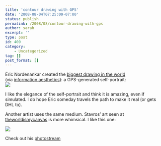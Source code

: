 ```yaml
---
title: 'contour drawing with GPS'
date: '2008-08-04T07:25:09-07:00'
status: publish
permalink: /2008/08/contour-drawing-with-gps
author: sarah
excerpt: ''
type: post
id: 400
category:
    - Uncategorized
tag: []
post_format: []
---
```

Eric Nordenankar created the [biggest drawing in the world](http://biggestdrawingintheworld.com/drawing.aspx)  
(via [information aesthetics](http://infosthetics.com/archives/2008/05/biggest_drawing_in_the_world.html)): a GPS-generated self-portrait:  
![](http://animasher.s3.amazonaws.com/nordenankar/portrait_small.jpg)

I like the elegance of the self-portrait and think it is amazing, even if simulated. I do hope Eric someday travels the path to make it real (or gets DHL to).

Another artist uses the same medium. Stavros’ art seen at [theworldismycanvas](http://www.theworldismycanvas.com) is more whimsical. I like this one:

![](http://farm3.static.flickr.com/2063/2256856626_5c29df14e8.jpg?v=0)

Check out his [photostream](http://www.flickr.com/photos/positionart/)